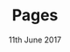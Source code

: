 ---
layout: redirect
title: Pages
heading: Pages
date: 11th June 2017
published: true
private: false
format: markdown
permalink: /pages
redirect: /
version: 1.0
---